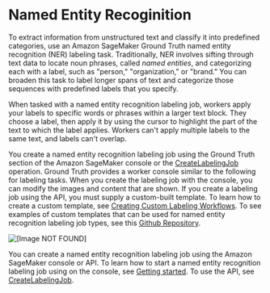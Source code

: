 # Named Entity Recoginition<a name="sms-named-entity-recg"></a>

To extract information from unstructured text and classify it into predefined categories, use an Amazon SageMaker Ground Truth named entity recognition \(NER\) labeling task\. Traditionally, NER involves sifting through text data to locate noun phrases, called *named entities*, and categorizing each with a label, such as "person," "organization," or "brand\." You can broaden this task to label longer spans of text and categorize those sequences with predefined labels that you specify\. 

When tasked with a named entity recognition labeling job, workers apply your labels to specific words or phrases within a larger text block\. They choose a label, then apply it by using the cursor to highlight the part of the text to which the label applies\. Workers can't apply multiple labels to the same text, and labels can't overlap\. 

You create a named entity recognition labeling job using the Ground Truth section of the Amazon SageMaker console or the [CreateLabelingJob](https://docs.aws.amazon.com/sagemaker/latest/APIReference/API_CreateLabelingJob.html) operation\. Ground Truth provides a worker console similar to the following for labeling tasks\. When you create the labeling job with the console, you can modify the images and content that are shown\. If you create a labeling job using the API, you must supply a custom\-built template\. To learn how to create a custom template, see [Creating Custom Labeling Workflows](sms-custom-templates.md)\. To see examples of custom templates that can be used for named entity recognition labeling job types, see this [Github Repository](https://github.com/aws-samples/amazon-sagemaker-ground-truth-task-uis/tree/master/text)\. 

![\[Image NOT FOUND\]](http://docs.aws.amazon.com/sagemaker/latest/dg/images/named-entity-rec-example.png)

You can create a named entity recognition labeling job using the Amazon SageMaker console or API\. To learn how to start a named entity recognition labeling job using on the console, see [Getting started](sms-getting-started.md)\. To use the API, see [CreateLabelingJob](https://docs.aws.amazon.com/sagemaker/latest/APIReference/API_CreateLabelingJob.html)\.